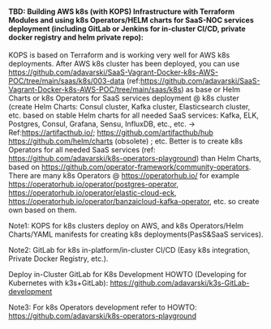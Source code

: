 #### TBD: Building AWS k8s (with KOPS) Infrastructure with Terraform Modules  and using k8s Operators/HELM charts for SaaS-NOC services deployment (including GitLab or Jenkins for in-cluster CI/CD, private docker registry and helm private repo): 

KOPS is based on Terraform and is working very well for AWS k8s deployments. After AWS k8s cluster has been deployed, you can use https://github.com/adavarski/SaaS-Vagrant-Docker-k8s-AWS-POC/tree/main/saas/k8s/003-data (ref:https://github.com/adavarski/SaaS-Vagrant-Docker-k8s-AWS-POC/tree/main/saas/k8s) as base or Helm Charts or k8s Operators for SaaS services deployment @ k8s cluster (create Helm Charts: Consul cluster, Kafka cluster, Elasticsearch cluster, etc. based on stable Helm charts for all needed SaaS services: Kafka, ELK, Postgres, Consul, Grafana, Sensu, InfluxDB, etc., etc. → Ref:https://artifacthub.io/; https://github.com/artifacthub/hub https://github.com/helm/charts (obsolete) ; etc. Better is to create k8s Operators for all needed SaaS services (ref: https://github.com/adavarski/k8s-operators-playground) than Helm Charts, based on https://github.com/operator-framework/community-operators. There are many k8s Operators @ https://operatorhub.io/ for example https://operatorhub.io/operator/postgres-operator, https://operatorhub.io/operator/elastic-cloud-eck, https://operatorhub.io/operator/banzaicloud-kafka-operator, etc. so create own based on them.

Note1: KOPS for k8s clusters deploy on AWS, and k8s Operators/Helm Charts/YAML manifests for creating k8s deployments(PasS&SaaS services).

Note2: GitLab for k8s in-platform/in-cluster CI/CD (Easy k8s integration, Private Docker Registry, etc.). 

Deploy in-Cluster GitLab for K8s Development HOWTO (Developing for Kubernetes with k3s+GitLab): https://github.com/adavarski/k3s-GitLab-development

Note3: For k8s Operators development refer to HOWTO: https://github.com/adavarski/k8s-operators-playground

